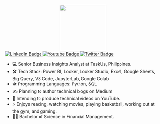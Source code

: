 <div id="header" align="center">
  <img src="https://i.giphy.com/media/v1.Y2lkPTc5MGI3NjExM2o5aWJ5bmY5bXZ0amRuN2xzdGoydG9vdDBubmJoY2lyYWZrZW5kZSZlcD12MV9pbnRlcm5hbF9naWZfYnlfaWQmY3Q9cw/M9gbBd9nbDrOTu1Mqx/giphy.gif" width="150"/>

</div>

<div alight="left">
<div id="badges">
  <a href="your-linkedin-URL">
    <img src="https://img.shields.io/badge/LinkedIn-blue?style=for-the-badge&logo=linkedin&logoColor=white" alt="LinkedIn Badge"/>
  </a>
  <a href="your-youtube-URL">
    <img src="https://img.shields.io/badge/YouTube-red?style=for-the-badge&logo=youtube&logoColor=white" alt="Youtube Badge"/>
  </a>
  <a href="your-twitter-URL">
    <img src="https://img.shields.io/badge/Twitter-blue?style=for-the-badge&logo=twitter&logoColor=white" alt="Twitter Badge"/>
  </a>
</div>



- 💻 Senior Business Insights Analyst at TaskUs, Philippines.
- 🛠️ Tech Stack: Power BI, Looker, Looker Studio, Excel, Google Sheets, Big Query, VS Code, JupyterLab, Google Colab
- 🛠️ Programming Languages: Python, SQL
- ✍️ Planning to author technical blogs on Medium
- 🎥 Intending to produce technical videos on YouTube.
- ⚡ Enjoys reading, watching movies, playing basketball, working out at the gym, and gaming.
- 🧑‍🎓 Bachelor of Science in Financial Management.

<!--
**ajbsarmi/ajbsarmi** is a ✨ _special_ ✨ repository because its `README.md` (this file) appears on your GitHub profile.

Here are some ideas to get you started:

- 🔭 I’m currently working on ...
- 🌱 I’m currently learning ...
- 👯 I’m looking to collaborate on ...
- 🤔 I’m looking for help with ...
- 💬 Ask me about ...
- 📫 How to reach me: ...
- 😄 Pronouns: ...
- ⚡ Fun fact: ...
-->
